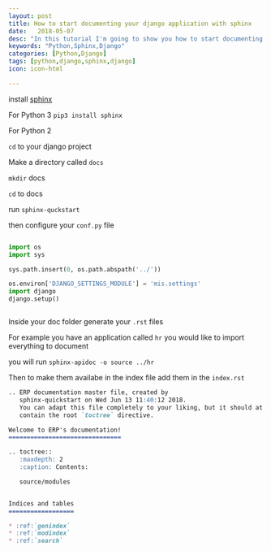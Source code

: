 ```yaml
---
layout: post
title: How to start documenting your django application with sphinx
date:   2018-05-07
desc: "In this tutorial I'm going to show you how to start documenting your django application with sphinx."
keywords: "Python,Sphinx,Django"
categories: [Python,Django]
tags: [python,django,sphinx,django]
icon: icon-html

---
```


install [sphinx](http://www.sphinx-doc.org/en/stable/)

For Python 3
`pip3 install sphinx`

For Python 2


`cd` to your django project

Make a directory called `docs`

`mkdir` docs

`cd`  to docs

run `sphinx-quckstart`

then configure your `conf.py` file

```python

import os
import sys

sys.path.insert(0, os.path.abspath('../'))

os.environ['DJANGO_SETTINGS_MODULE'] = 'mis.settings'
import django
django.setup()



```

Inside your doc folder generate your `.rst` files

For example you have an application called `hr` you would like to import everything to document

you will run `sphinx-apidoc -o source ../hr`


Then to make them availabe in the index file add them in the `index.rst`

```markdown
.. ERP documentation master file, created by
   sphinx-quickstart on Wed Jun 13 11:40:12 2018.
   You can adapt this file completely to your liking, but it should at least
   contain the root `toctree` directive.

Welcome to ERP's documentation!
===============================

.. toctree::
   :maxdepth: 2
   :caption: Contents:

   source/modules


Indices and tables
==================

* :ref:`genindex`
* :ref:`modindex`
* :ref:`search`

```
